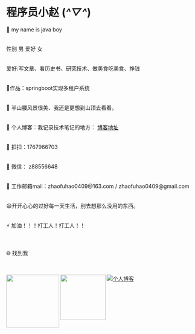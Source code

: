 # 程序员小赵 (*^▽^*)
<table> 🔭 my name is java boy </table>
<table>性别 男  爱好 女 </table>
<table> 爱好:写文章、看历史书、研究技术、做美食吃美食、挣钱</table>
<table> 🏡作品：springboot实现多租户系统</table>
<table>🌱 半山腰风景很美、我还是更想到山顶去看看。</table>
<table> 👯 个人博客：我记录技术笔记的地方： <a href=" https://nwjshm.cn/"> 博客地址</a> </table>
<table> 👬 扣扣：1767966703</table>
<table> 💬 微信： z88556648  </table>
<table> 💬 工作邮箱mail：zhaofuhao0409@163.com / zhaofuhao0409@gmail.com </table>    

<table> 😄开开心心的过好每一天生活，别去想那么没用的东西。</table>
<table> ⚡ 加油！！！打工人！打工人！！</table>
<table></table>      
<table>🌐 找到我</table> 
<table></table>       
<a href="https://nwjshm.cn/"><img alt="个人博客" src="https://zfh-tuchuang.oss-cn-shanghai.aliyuncs.com/LightPicture/2023/05/733c4c3fcb7077ca.svg"/></a> 



<img align="left" height="140px" src="https://github-readme-stats.vercel.app/api?username=zhaofuhao&hide_title=true&hide_border=true&show_icons=true&include_all_commits=true&line_height=21&bg_color=0,EC6C6C,FFD479,FFFC79,73FA79&theme=graywhite&locale=cn" />
<img align="left" height="120px" src="https://github-readme-stats.vercel.app/api/top-langs/?username=zhaofuhao&hide_title=true&hide_border=true&layout=compact&bg_color=0,73FA79,73FDFF,D783FF&theme=graywhite&locale=cn" />
    

